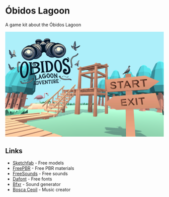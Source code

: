 # Óbidos Lagoon
A game kit about the Óbidos Lagoon

![image](title.png)

## Links

* [Sketchfab] - Free models
* [FreePBR] - Free PBR materials
* [FreeSounds] - Free sounds
* [Dafont] - Free fonts
* [Bfxr] - Sound generator
* [Bosca Ceoil] - Music creator

[Sketchfab]:https://sketchfab.com/features/free-3d-models
[FreeSounds]:https://freesound.org/
[Dafont]:https://www.dafont.com/pt/
[Bfxr]:https://www.bfxr.net/
[Bosca Ceoil]:https://boscaceoil.net/
[FreePBR]:https://freepbr.com/
